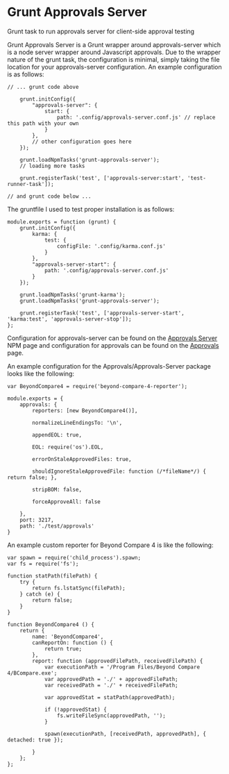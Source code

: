 # Grunt Approvals Server

Grunt task to run approvals server for client-side approval testing

Grunt Approvals Server is a Grunt wrapper around approvals-server which is a node server wrapper around Javascript
approvals.  Due to the wrapper nature of the grunt task, the configuration is minimal, simply taking the file location
for your approvals-server configuration.  An example configuration is as follows:

~~~
// ... grunt code above

    grunt.initConfig({
        "approvals-server": {
            start: {
                path: '.config/approvals-server.conf.js' // replace this path with your own
            }
        },
        // other configuration goes here
    });

    grunt.loadNpmTasks('grunt-approvals-server');
    // loading more tasks

    grunt.registerTask('test', ['approvals-server:start', 'test-runner-task']);

// and grunt code below ...
~~~

The gruntfile I used to test proper installation is as follows:

~~~
module.exports = function (grunt) {
    grunt.initConfig({
        karma: {
            test: {
                configFile: '.config/karma.conf.js'
            }
        },
        "approvals-server-start": {
            path: '.config/approvals-server.conf.js'
        }
    });

    grunt.loadNpmTasks('grunt-karma');
    grunt.loadNpmTasks('grunt-approvals-server');

    grunt.registerTask('test', ['approvals-server-start', 'karma:test', 'approvals-server-stop']);
};
~~~

Configuration for approvals-server can be found on the [Approvals Server](https://www.npmjs.com/package/approvals-server) 
NPM page and configuration for approvals can be found on the [Approvals](https://www.npmjs.com/package/approvals) page.

An example configuration for the Approvals/Approvals-Server package looks like the following:

~~~
var BeyondCompare4 = require('beyond-compare-4-reporter');

module.exports = {
    approvals: {
        reporters: [new BeyondCompare4()],

        normalizeLineEndingsTo: '\n',

        appendEOL: true,

        EOL: require('os').EOL,

        errorOnStaleApprovedFiles: true,

        shouldIgnoreStaleApprovedFile: function (/*fileName*/) { return false; },

        stripBOM: false,

        forceApproveAll: false

    },
    port: 3217,
    path: './test/approvals'
}
~~~

An example custom reporter for Beyond Compare 4 is like the following:

~~~
var spawn = require('child_process').spawn;
var fs = require('fs');

function statPath(filePath) {
    try {
        return fs.lstatSync(filePath);
    } catch (e) {
        return false;
    }
}

function BeyondCompare4 () {
    return {
        name: 'BeyondCompare4',
        canReportOn: function () {
            return true;
        },
        report: function (approvedFilePath, receivedFilePath) {
            var executionPath = '/Program Files/Beyond Compare 4/BCompare.exe';
            var approvedPath = './' + approvedFilePath;
            var receivedPath = './' + receivedFilePath;

            var approvedStat = statPath(approvedPath);

            if (!approvedStat) {
                fs.writeFileSync(approvedPath, '');
            }

            spawn(executionPath, [receivedPath, approvedPath], { detached: true });

        }
    };
};
~~~